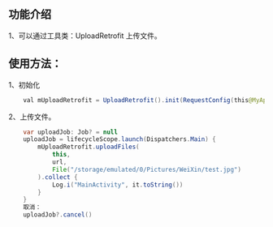 ## 功能介绍

1、可以通过工具类：UploadRetrofit 上传文件。

## 使用方法：

1、初始化
```java
    val mUploadRetrofit = UploadRetrofit().init(RequestConfig(this@MyApplication))
```

2、上传文件。
```java
    var uploadJob: Job? = null
    uploadJob = lifecycleScope.launch(Dispatchers.Main) {
        mUploadRetrofit.uploadFiles(
            this,
            url,
            File("/storage/emulated/0/Pictures/WeiXin/test.jpg")
        ).collect {
            Log.i("MainActivity", it.toString())
        }
    }
    取消：
    uploadJob?.cancel()
```